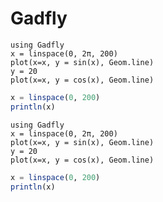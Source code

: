 
# Gadfly

```{julia;term=true;fig_width=5}
using Gadfly
x = linspace(0, 2π, 200)
plot(x=x, y = sin(x), Geom.line)
y = 20
plot(x=x, y = cos(x), Geom.line)
```


```julia
x = linspace(0, 200)
println(x)
```


~~~{julia;term=true;fig_width=5}
using Gadfly
x = linspace(0, 2π, 200)
plot(x=x, y = sin(x), Geom.line)
y = 20
plot(x=x, y = cos(x), Geom.line)
~~~

~~~julia
x = linspace(0, 200)
println(x)
~~~
